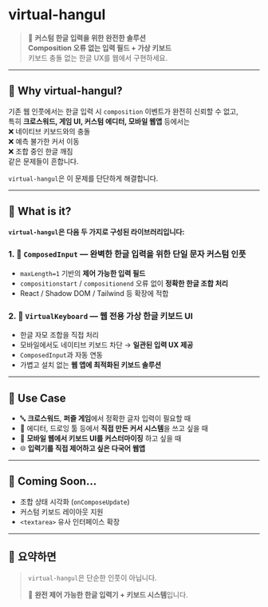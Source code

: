 # virtual-hangul

> 🧩 **커스텀 한글 입력을 위한 완전한 솔루션**  
> **Composition 오류 없는 입력 필드 + 가상 키보드**  
> 키보드 충돌 없는 한글 UX를 웹에서 구현하세요.

---

## 🥁 Why virtual-hangul?

기존 웹 인풋에서는 한글 입력 시 `composition` 이벤트가 완전히 신뢰할 수 없고,  
특히 **크로스워드, 게임 UI, 커스텀 에디터, 모바일 웹앱** 등에서는  
❌ 네이티브 키보드와의 충돌  
❌ 예측 불가한 커서 이동  
❌ 조합 중인 한글 깨짐  
같은 문제들이 흔합니다.

`virtual-hangul`은 이 문제를 단단하게 해결합니다.

---

## 🧩 What is it?

**`virtual-hangul`은 다음 두 가지로 구성된 라이브러리입니다:**

### 1. 🧠 `ComposedInput` — 완벽한 한글 입력을 위한 단일 문자 커스텀 인풋  
- `maxLength=1` 기반의 **제어 가능한 입력 필드**  
- `compositionstart` / `compositionend` 오류 없이 **정확한 한글 조합 처리**  
- React / Shadow DOM / Tailwind 등 확장에 적합

### 2. 🎹 `VirtualKeyboard` — 웹 전용 **가상 한글 키보드 UI**  
- 한글 자모 조합을 직접 처리  
- 모바일에서도 네이티브 키보드 차단 → **일관된 입력 UX 제공**  
- `ComposedInput`과 자동 연동  
- 가볍고 설치 없는 **웹 앱에 최적화된 키보드 솔루션**

---

## 🎯 Use Case

- 🔤 **크로스워드**, **퍼즐 게임**에서 정확한 글자 입력이 필요할 때  
- 🧱 에디터, 드로잉 툴 등에서 **직접 만든 커서 시스템**을 쓰고 싶을 때  
- 📱 **모바일 웹에서 키보드 UI를 커스터마이징** 하고 싶을 때  
- 🌐 **입력기를 직접 제어하고 싶은 다국어 웹앱**

---

## 🚧 Coming Soon...

- 조합 상태 시각화 (`onComposeUpdate`)  
- 커스텀 키보드 레이아웃 지원  
- `<textarea>` 유사 인터페이스 확장

---

## 📌 요약하면

> `virtual-hangul`은 단순한 인풋이 아닙니다.  
>  
> 🧩 **완전 제어 가능한 한글 입력기 + 키보드 시스템**입니다.
